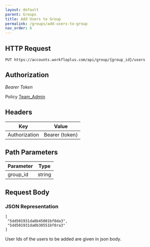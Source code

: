 ```yaml
---
layout: default
parent: Groups
title: Add Users to Group 
permalink: /groups/add-users-to-group
nav_order: 6
---
```


## HTTP Request

```
PUT https://accounts.workfloplus.com/api/group/{group_id}/users
```
## Authorization

*Bearer Token*

Policy
[Team_Admin]({{site.url}}{{site.baseurl}}/authentication/policies#team_admin)

## Headers

| Key     | Value        |
| ----------- | ----------- |
| Authorization | Bearer {token}      |

## Path Parameters

| Parameter   | Type        |
| ----------- | ----------- |
| group_id | string      |


## Request Body
### JSON Representation
```
[
 "5dd501931da0b45001bf0da3",
 "5dd501931da0b30551bf0ra3"
]
```
User Ids of the users to be added are given in json body.